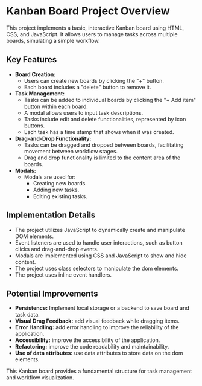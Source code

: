 # Kanban Board Project Overview

This project implements a basic, interactive Kanban board using HTML, CSS, and JavaScript. It allows users to manage tasks across multiple boards, simulating a simple workflow.

## Key Features

* **Board Creation:**
    * Users can create new boards by clicking the "+" button.
    * Each board includes a "delete" button to remove it.
* **Task Management:**
    * Tasks can be added to individual boards by clicking the "+ Add item" button within each board.
    * A modal allows users to input task descriptions.
    * Tasks include edit and delete functionalities, represented by icon buttons.
    * Each task has a time stamp that shows when it was created.
* **Drag-and-Drop Functionality:**
    * Tasks can be dragged and dropped between boards, facilitating movement between workflow stages.
    * Drag and drop functionality is limited to the content area of the boards.
* **Modals:**
    * Modals are used for:
        * Creating new boards.
        * Adding new tasks.
        * Editing existing tasks.

## Implementation Details

* The project utilizes JavaScript to dynamically create and manipulate DOM elements.
* Event listeners are used to handle user interactions, such as button clicks and drag-and-drop events.
* Modals are implemented using CSS and JavaScript to show and hide content.
* The project uses class selectors to manipulate the dom elements.
* The project uses inline event handlers.

## Potential Improvements

* **Persistence:** Implement local storage or a backend to save board and task data.
* **Visual Drag Feedback:** add visual feedback while dragging items.
* **Error Handling:** add error handling to improve the reliability of the application.
* **Accessibility:** improve the accessibility of the application.
* **Refactoring:** improve the code readability and maintainability.
* **Use of data attributes:** use data attributes to store data on the dom elements.

This Kanban board provides a fundamental structure for task management and workflow visualization.

